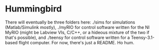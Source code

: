# Hummingbird

There will eventually be three folders here: ./sims for simulations (Matlab/Simulink mostly), ./myRIO for control software written for the NI MyRIO (might be Labview VIs, C/C++, or a hideous mixture of the two if that's possible), and ./teensy for control software written for a Teensy-3.1-based flight computer. For now, there's just a README. Ho hum.
